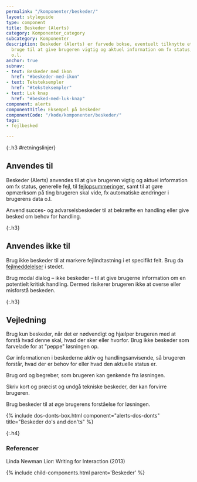```yaml
---
permalink: "/komponenter/beskeder/"
layout: styleguide
type: component
title: Beskeder (Alerts)
category: Komponenter_category
subcategory: Komponenter
description: Beskeder (Alerts) er farvede bokse, eventuelt tilknytte et ikon, du kan
  bruge til at give brugeren vigtig og aktuel information om fx status, fejl, opdateringer,
  o.l.
anchor: true
subnav:
- text: Beskeder med ikon
  href: "#beskeder-med-ikon"
- text: Teksteksempler
  href: "#teksteksempler"
- text: Luk knap
  href: "#besked-med-luk-knap"
component: alerts
componentTitle: Eksempel på beskeder
componentCode: "/kode/komponenter/beskeder/"
tags:
- fejlbesked

---
```

{:.h3 #retningslinjer}
## Anvendes til

Beskeder (Alerts) anvendes til at give brugeren vigtig og aktuel information om fx status, generelle fejl, til <a href="/komponenter/fejlopsummering/">fejlopsummeringer</a>, samt til at gøre opmærksom på ting brugeren skal vide, fx automatiske ændringer i brugerens data o.l.

Anvend succes- og advarselsbeskeder til at bekræfte en handling eller give besked om behov for handling.

{:.h3}
## Anvendes ikke til

Brug ikke beskeder til at markere fejlindtastning i et specifikt felt. Brug da <a href="/komponenter/fejlmeddelelser/">fejlmeddelelser</a> i stedet.

Brug modal dialog – ikke beskeder – til at give brugerne information om en potentielt kritisk handling. Dermed risikerer brugeren ikke at overse eller misforstå beskeden.

{:.h3}
## Vejledning

Brug kun beskeder, når det er nødvendigt og hjælper brugeren med at forstå hvad denne skal, hvad der sker eller hvorfor. Brug ikke beskeder som farvelade for at "peppe" løsningen op.

Gør informationen i beskederne aktiv og handlingsanvisende, så brugeren forstår, hvad der er behov for eller hvad den aktuelle status er.

Brug ord og begreber, som brugeren kan genkende fra løsningen.

Skriv kort og præcist og undgå tekniske beskeder, der kan forvirre brugeren.

Brug beskeder til at øge brugerens forståelse for løsningen.


{% include dos-donts-box.html component="alerts-dos-donts" title="Beskeder do's and don'ts" %}

{:.h4}
### Referencer
Linda Newman Lior: Writing for Interaction (2013)

{% include child-components.html parent='Beskeder' %}
